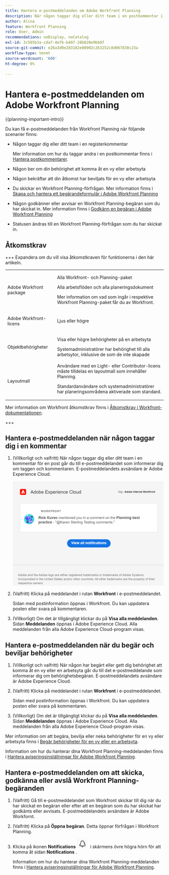 ```yaml
---
title: Hantera e-postmeddelanden om Adobe Workfront Planning
description: När någon taggar dig eller ditt team i en postkommentar i Adobe Workfront Planning får du ett e-postmeddelande om taggen.
author: Alina
feature: Workfront Planning
role: User, Admin
recommendations: noDisplay, noCatalog
exl-id: 3c505b3a-cda7-4e7b-b497-28b820e9bb8f
source-git-commit: e26a3d0e283182e08902c263252c8d067838c23a
workflow-type: tm+mt
source-wordcount: '600'
ht-degree: 0%

---
```



# Hantera e-postmeddelanden om Adobe Workfront Planning

<!--<span class="preview">The highlighted information on this page refers to functionality not yet generally available. It is available only in the Preview environment for all customers. After the monthly releases to Production, the same features are also available in the Production environment for customers who enabled fast releases. </span>   

<span class="preview">For information about fast releases, see [Enable or disable fast releases for your organization](/help/quicksilver/administration-and-setup/set-up-workfront/configure-system-defaults/enable-fast-release-process.md). </span>-->

{{planning-important-intro}}

Du kan få e-postmeddelanden från Workfront Planning när följande scenarier finns:

* Någon taggar dig eller ditt team i en registerkommentar

  Mer information om hur du taggar andra i en postkommentar finns i [Hantera postkommentarer](/help/quicksilver/planning/records/manage-record-comments.md).
* Någon ber om din behörighet att komma åt en vy eller arbetsyta
* Någon bekräftar att din åtkomst har beviljats för en vy eller arbetsyta <!--Isk confirmed that there is nno email for denying access but did not test-->
* Du skickar en Workfront Planning-förfrågan. Mer information finns i [Skapa och hantera ett begärandeformulär i Adobe Workfront Planning](/help/quicksilver/planning/requests/create-request-form.md)
* Någon godkänner eller avvisar en Workfront Planning-begäran som du har skickat in. Mer information finns i [Godkänn en begäran i Adobe Workfront Planning](/help/quicksilver/planning/requests/approve-request.md)
* Statusen ändras till en Workfront Planning-förfrågan som du har skickat in.

## Åtkomstkrav

+++ Expandera om du vill visa åtkomstkraven för funktionerna i den här artikeln. 

<table style="table-layout:auto"> 
<col> 
</col> 
<col> 
</col> 
<tbody> 
    <tr> 
<tr> 
</tr>   
<tr> 
   <td role="rowheader"><p>Adobe Workfront package</p></td> 
   <td> 
<p>Alla Workfront- och Planning-paket</p> <p>Alla arbetsflöden och alla planeringsdokument</p>
<p>Mer information om vad som ingår i respektive Workfront Planning-paket får du av Workfront. </p> 
   </td> 
  <tr> 
   <td role="rowheader"><p>Adobe Workfront-licens</p></td> 
   <td><p>Ljus eller högre</p>
   </td> 
  </tr> 
  <tr> 
   <td role="rowheader"><p>Objektbehörigheter</p></td> 
   <td>   <p>Visa eller högre behörigheter på en arbetsyta </a> </p>  
   <p>Systemadministratörer har behörighet till alla arbetsytor, inklusive de som de inte skapade</p> </td> 
  </tr> 
<tr>
   <td role="rowheader"><p>Layoutmall</p></td>
   <td> Användare med en Light- eller Contributor-licens måste tilldelas en layoutmall som innehåller Planning.
   <p>Standardanvändare och systemadministratörer har planeringsområdena aktiverade som standard.</p></div></li></ul>
</td>
  </tr> 
</tbody> 
</table>

Mer information om Workfront åtkomstkrav finns i [Åtkomstkrav i Workfront-dokumentationen](/help/quicksilver/administration-and-setup/add-users/access-levels-and-object-permissions/access-level-requirements-in-documentation.md).

+++

<!--
OLD: 

<table style="table-layout:auto"> 
<col> 
</col> 
<col> 
</col> 
<tbody> 
    <tr> 
<tr> 
<td> 
   <p> Products</p> </td> 
   <td> 
   <ul><li><p> Adobe Workfront</p></li> 
   <li><p> Adobe Workfront Planning<p></li></ul></td> 
  </tr>   
<tr> 
   <td role="rowheader"><p>Adobe Workfront plan*</p></td> 
   <td> 
<p>Any of the following Workfront plans:</p> 
<ul><li>Select</li> 
<li>Prime</li> 
<li>Ultimate</li></ul> 
<p>Workfront Planning is not available for legacy Workfront plans</p> 
   </td> 
<tr> 
   <td role="rowheader"><p>Adobe Workfront Planning package*</p></td> 
   <td> 
<p>Any </p> 
<p>For more information about what is included in each Workfront Planning plan, contact your Workfront account manager. </p> 
   </td> 
 <tr> 
   <td role="rowheader"><p>Adobe Workfront platform</p></td> 
   <td> 
<p>Your organization's instance of Workfront must be onboarded to the Adobe Unified Experience.</p> 
<p>The users in your organization receive notifications from Workfront Planning only when your organization is onboarded to the Adobe Unified Experience. </p>
<p>For more information, see <a href="/help/quicksilver/workfront-basics/navigate-workfront/workfront-navigation/adobe-unified-experience.md">Adobe Unified Experience for Workfront</a>. </p> 
   </td> 
   </tr> 
  </tr> 
  <tr> 
   <td role="rowheader"><p>Adobe Workfront license*</p></td> 
   <td><p> Standard, Light, or Contributor</p>
   <p>Workfront Planning is not available for legacy Workfront licenses</p> 
  </td> 
  </tr> 
  <tr> 
   <td role="rowheader"><p>Access level configuration</p></td> 
   <td> <p>There are no access level controls for Adobe Workfront Planning</p>   
</td> 
  </tr> 
<tr> 
   <td role="rowheader"><p>Object permissions</p></td> 
   <td>   <p>View or higher permissions to a workspace</a> </p>  
   <p>System Administrators have permissions to all workspaces, including the ones they did not create</p> </td> 
  </tr> 
<tr>
   <td role="rowheader"><p>Layout template</p></td>
   <td> Users with a Light or Contributor license must be assigned a layout template that includes Planning.
   <p>Standard users and System Administrators have the Planning areas enabled by default.</p></div></li></ul>
  
</td>
  </tr>

</tbody> 
</table>
-->


## Hantera e-postmeddelanden när någon taggar dig i en kommentar

1. (Villkorligt och valfritt) När någon taggar dig eller ditt team i en kommentar för en post går du till e-postmeddelandet som informerar dig om taggen och kommentaren. E-postmeddelandets avsändare är Adobe Experience Cloud.

   ![Exempel på e-postmeddelanden](assets/email-notification-example.png)

1. (Valfritt) Klicka på meddelandet i rutan **Workfront** i e-postmeddelandet.

   Sidan med postinformation öppnas i Workfront. Du kan uppdatera posten eller svara på kommentaren.

1. (Villkorligt) Om det är tillgängligt klickar du på **Visa alla meddelanden**. <!--check with Lilit - do non-IMS users have this button??-->
Sidan **Meddelanden** öppnas i Adobe Experience Cloud. Alla meddelanden från alla Adobe Experience Cloud-program visas.

## Hantera e-postmeddelanden när du begär och beviljar behörigheter

1. (Villkorligt och valfritt) När någon har begärt eller gett dig behörighet att komma åt en vy eller en arbetsyta går du till det e-postmeddelande som informerar dig om behörighetsbegäran. E-postmeddelandets avsändare är Adobe Experience Cloud.

1. (Valfritt) Klicka på meddelandet i rutan **Workfront** i e-postmeddelandet.

   Sidan med postinformation öppnas i Workfront. Du kan uppdatera posten eller svara på kommentaren.

1. (Villkorligt) Om det är tillgängligt klickar du på **Visa alla meddelanden**.
Sidan **Meddelanden** öppnas i Adobe Experience Cloud. Alla meddelanden från alla Adobe Experience Cloud-program visas.


Mer information om att begära, bevilja eller neka behörigheter för en vy eller arbetsyta finns i [Begär behörigheter för en vy eller en arbetsyta](/help/quicksilver/planning/access/request-permissions.md).

Information om hur du hanterar dina Workfront Planning-meddelanden finns i [Hantera aviseringsinställningar för Adobe Workfront Planning](/help/quicksilver/planning/notifications/manage-notification-preferences.md).

## Hantera e-postmeddelanden om att skicka, godkänna eller avslå Workfront Planning-begäranden

1. (Valfritt) Gå till e-postmeddelandet som Workfront skickar till dig
när du har skickat en begäran eller efter att en begäran som du har skickat har godkänts eller avvisats. E-postmeddelandets avsändare är Adobe Workfornt.

1. (Valfritt) Klicka på **Öppna begäran**. Detta öppnar förfrågan i Workfront Planning.

1. Klicka på ikonen **Notifications** ![Notifications Area icon Unified Shell](assets/notifications-area-icon-unified-shell.png) i skärmens övre högra hörn för att komma åt sidan **Notifications** .

   Information om hur du hanterar dina Workfront Planning-meddelanden finns i [Hantera aviseringsinställningar för Adobe Workfront Planning](/help/quicksilver/planning/notifications/manage-notification-preferences.md).

